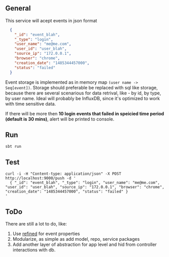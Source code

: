 ## General
This service will acept events in json format
```json
  {
    "_id": "event_blah",
    "_type": "login",
    "user_name": "me@me.com",
    "user_id": "user_blah",
    "source_ip": "172.0.0.1",
    "browser": "chrome",
    "creation_date": "1485344457000",
    "status": "failed"
  }
```
Event storage is implemented as in memory map `(user name -> Seq[event])`. Storage should preferable be replaced with sql like storage, because there are several scenarious for data retrival, like - by id, by type, by user name. Ideal will probably be InfluxDB, since it's optimized to work with time sensitive data.

If there will be more then **10 login events that failed in speicied time period (default is 30 mins)**, alert will be printed to console.

## Run
```shell
sbt run
```

## Test
```shell
curl -i -H "Content-type: application/json" -X POST http://localhost:9000/push -d '
  { "_id": "event_blah", "_type": "login", "user_name": "me@me.com", "user_id": "user_blah", "source_ip": "172.0.0.1", "browser": "chrome", "creation_date": "1485344457000", "status": "failed" }
'
```

## ToDo
There are still a lot to do, like:
1. Use [refined](https://github.com/fthomas/refined) for event properties
1. Modularize, as simple as add model, repo, service packages
1. Add another layer of abstraction for app level and hid from controller interactions with db.